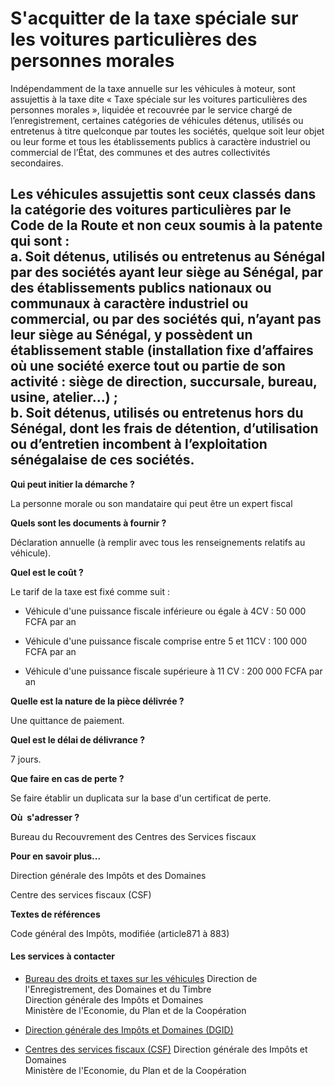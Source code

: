# S'acquitter de la taxe spéciale sur les voitures particulières des personnes morales

Indépendamment de la taxe annuelle sur les véhicules à moteur, sont assujettis à la taxe dite « Taxe spéciale sur les voitures particulières des personnes morales », liquidée et recouvrée par le service chargé de l’enregistrement, certaines catégories de véhicules détenus, utilisés ou entretenus à titre quelconque par toutes les sociétés, quelque soit leur objet ou leur forme et tous les établissements publics à caractère industriel ou commercial de l’État, des communes et des autres collectivités secondaires.  
  
Les véhicules assujettis sont ceux classés dans la catégorie des voitures particulières par le Code de la Route et non ceux soumis à la patente qui sont :  
a. Soit détenus, utilisés ou entretenus au Sénégal par des sociétés ayant leur siège au Sénégal, par des établissements publics nationaux ou communaux à caractère industriel ou commercial, ou par des sociétés qui, n’ayant pas leur siège au Sénégal, y possèdent un établissement stable (installation fixe d’affaires où une société exerce tout ou partie de son activité : siège de direction, succursale, bureau, usine, atelier…) ;  
b. Soit détenus, utilisés ou entretenus hors du Sénégal, dont les frais de détention, d’utilisation ou d’entretien incombent à l’exploitation sénégalaise de ces sociétés.
-------------------------------------------------------------------------------------------------------------------------------------------------------------------------------------------------------------------------------------------------------------------------------------------------------------------------------------------------------------------------------------------------------------------------------------------------------------------------------------------------------------------------------------------------------------------------------------------------------------------------------------------------------------------------------------------------------------------------------------------------------------------------------------------------------------------------------------------------------------------------------------------------------------------------------------------------------------------------------------------------------------------------------------------------------------------------------------------------------------------------------------------------------------------------------------------------------------------------------------------------------------------------------------------------------------------------------

**Qui peut initier la démarche ?**

La personne morale ou son mandataire qui peut être un expert fiscal

**Quels sont les documents à fournir ?**

Déclaration annuelle (à remplir avec tous les renseignements relatifs au véhicule).  

**Quel est le coût ?**

Le tarif de la taxe est fixé comme suit :

*   Véhicule d'une puissance fiscale inférieure ou égale à 4CV : 50 000 FCFA par an  
    

*   Véhicule d'une puissance fiscale comprise entre 5 et 11CV : 100 000 FCFA par an  
    

*   Véhicule d'une puissance fiscale supérieure à 11 CV : 200 000 FCFA par an

**Quelle est la nature de la pièce délivrée ?**

Une quittance de paiement.

**Quel est le délai de délivrance ?**

7 jours.

**Que faire en cas de perte ?**

Se faire établir un duplicata sur la base d'un certificat de perte.

**Où  s'adresser ?**

Bureau du Recouvrement des Centres des Services fiscaux

**Pour en savoir plus...**

Direction générale des Impôts et des Domaines  

Centre des services fiscaux (CSF)

**Textes de références**  

Code général des Impôts, modifiée (article871 à 883)

#### Les services à contacter

*   [Bureau des droits et taxes sur les véhicules](../../../services/bureau-des-droits-et-taxes-sur-les-vehicules.md) Direction de l'Enregistrement, des Domaines et du Timbre  
    Direction générale des Impôts et Domaines  
    Ministère de l'Economie, du Plan et de la Coopération  
    
*   [Direction générale des Impôts et Domaines (DGID)](../../../services/direction-generale-des-impots-et-domaines-dgid.md)
*   [Centres des services fiscaux (CSF)](../../../services/centres-des-services-fiscaux-csf.md) Direction générale des Impôts et Domaines  
    Ministère de l'Economie, du Plan et de la Coopération